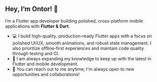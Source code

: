 ## Hey, I’m Ontor! 👋
I’m a Flutter app developer building polished, cross-platform mobile applications with **Flutter & Dart**.

-  💻 I build high-quality, production-ready Flutter apps with a focus on polished UI/UX, smooth animations, and robust state management. I also prioritize offline-first experiences and maintain code quality through testing and CI.
-  🌱 I am always expanding my knowledge to keep up with the latest in Flutter and mobile development.
-  💬 You can reach out to me anytime; I'm always open to new opportunities and collaborations!
